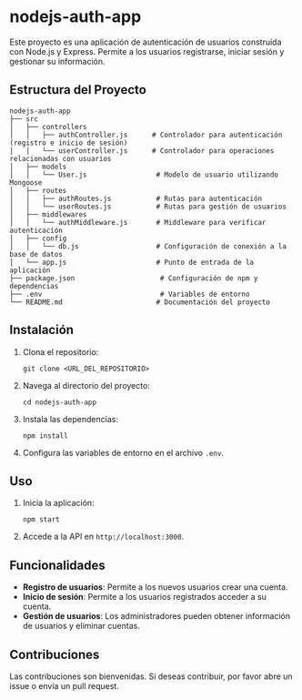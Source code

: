 # nodejs-auth-app

Este proyecto es una aplicación de autenticación de usuarios construida con Node.js y Express. Permite a los usuarios registrarse, iniciar sesión y gestionar su información.

## Estructura del Proyecto

```
nodejs-auth-app
├── src
│   ├── controllers
│   │   ├── authController.js      # Controlador para autenticación (registro e inicio de sesión)
│   │   └── userController.js      # Controlador para operaciones relacionadas con usuarios
│   ├── models
│   │   └── User.js                 # Modelo de usuario utilizando Mongoose
│   ├── routes
│   │   ├── authRoutes.js           # Rutas para autenticación
│   │   └── userRoutes.js           # Rutas para gestión de usuarios
│   ├── middlewares
│   │   └── authMiddleware.js       # Middleware para verificar autenticación
│   ├── config
│   │   └── db.js                   # Configuración de conexión a la base de datos
│   └── app.js                      # Punto de entrada de la aplicación
├── package.json                     # Configuración de npm y dependencias
├── .env                             # Variables de entorno
└── README.md                       # Documentación del proyecto
```

## Instalación

1. Clona el repositorio:
   ```
   git clone <URL_DEL_REPOSITORIO>
   ```
2. Navega al directorio del proyecto:
   ```
   cd nodejs-auth-app
   ```
3. Instala las dependencias:
   ```
   npm install
   ```
4. Configura las variables de entorno en el archivo `.env`.

## Uso

1. Inicia la aplicación:
   ```
   npm start
   ```
2. Accede a la API en `http://localhost:3000`.

## Funcionalidades

- **Registro de usuarios**: Permite a los nuevos usuarios crear una cuenta.
- **Inicio de sesión**: Permite a los usuarios registrados acceder a su cuenta.
- **Gestión de usuarios**: Los administradores pueden obtener información de usuarios y eliminar cuentas.

## Contribuciones

Las contribuciones son bienvenidas. Si deseas contribuir, por favor abre un issue o envía un pull request.